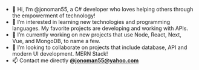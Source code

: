 - 👋 Hi, I’m @jonoman55, a C# developer who loves helping others through the empowerment of technology!
- 👀 I’m interested in learning new technologies and programming languages. My favorite projects are developing and working with APIs.
- 🌱 I’m currently working on new projects that use Node, React, Next, Vue, and MongoDB, to name a few. 
- 💞️ I’m looking to collaborate on projects that include database, API and modern UI development. MERN Stack! 
- 📫 Contact me directly <b>@</b><b href="mailto:jonoman55@yahoo.com">jonoman55@yahoo.com</b>

<!---
jonoman55/jonoman55 is a ✨ special ✨ repository because its `README.md` (this file) appears on your GitHub profile.
You can click the Preview link to take a look at your changes.
--->
